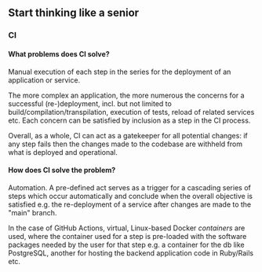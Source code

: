 ## Start thinking like a senior

### CI

#### What problems does CI solve?
Manual execution of each step in the series for the deployment of an application or service.

The more complex an application, the more numerous the concerns for a successful (re-)deployment, incl. but not limited to build/compilation/transpilation, execution of tests, reload of related services etc. Each concern can be satisfied by inclusion as a step in the CI process.

Overall, as a whole, CI can act as a gatekeeper for all potential changes: if any step fails then the changes made to the codebase are withheld from what is deployed and operational.

#### How does CI solve the problem?
Automation. A pre-defined act serves as a trigger for a cascading series of steps which occur automatically and conclude when the overall objective is satisfied e.g. the re-deployment of a service after changes are made to the "main" branch.

In the case of GitHub Actions, virtual, Linux-based Docker _containers_ are used, where the container used for a step is pre-loaded with the software packages needed by the user for that step e.g. a container for the db like PostgreSQL, another for hosting the backend application code in Ruby/Rails etc.

